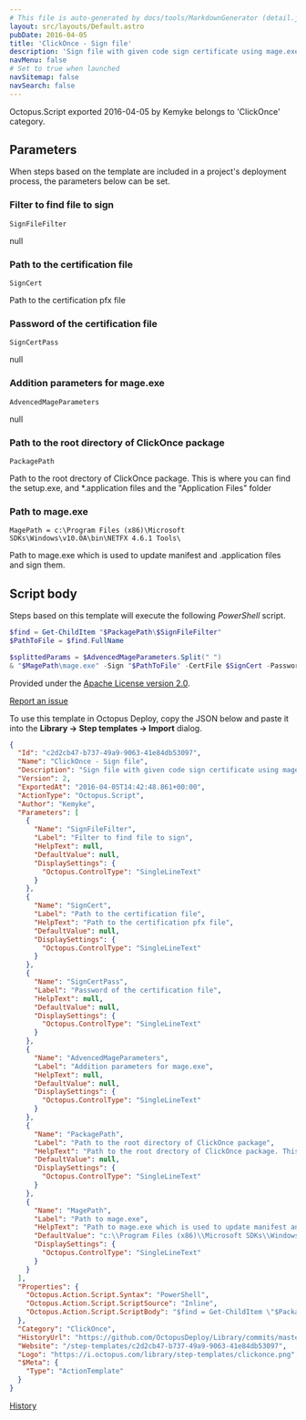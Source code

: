 ```yaml
---
# This file is auto-generated by docs/tools/MarkdownGenerator (detail.js)
layout: src/layouts/Default.astro
pubDate: 2016-04-05
title: 'ClickOnce - Sign file'
description: 'Sign file with given code sign certificate using mage.exe.'
navMenu: false
# Set to true when launched
navSitemap: false
navSearch: false
---
```


Octopus.Script exported 2016-04-05 by Kemyke belongs to 'ClickOnce' category.

## Parameters

When steps based on the template are included in a project's deployment process, the parameters below can be set.


<div class="param">

### Filter to find file to sign

`SignFileFilter`

null

</div>
        
<div class="param">

### Path to the certification file

`SignCert`

Path to the certification pfx file

</div>
        
<div class="param">

### Password of the certification file

`SignCertPass`

null

</div>
        
<div class="param">

### Addition parameters for mage.exe

`AdvencedMageParameters`

null

</div>
        
<div class="param">

### Path to the root directory of ClickOnce package

`PackagePath`

Path to the root drectory of ClickOnce package. This is where you can find the setup.exe, and *.application files and the "Application Files" folder

</div>
        
<div class="param">

### Path to mage.exe

`MagePath = c:\Program Files (x86)\Microsoft SDKs\Windows\v10.0A\bin\NETFX 4.6.1 Tools\`

Path to mage.exe which is used to update manifest and .application files and sign them.

</div>
        

## Script body

Steps based on this template will execute the following *PowerShell* script.

```powershell
$find = Get-ChildItem "$PackagePath\$SignFileFilter"
$PathToFile = $find.FullName

$splittedParams = $AdvencedMageParameters.Split(" ")
& "$MagePath\mage.exe" -Sign "$PathToFile" -CertFile $SignCert -Password $SignCertPass $splittedParams
```

Provided under the [Apache License version 2.0](https://github.com/OctopusDeploy/Library/blob/master/LICENSE.txt).

[Report an issue](https://github.com/OctopusDeploy/Library/issues/new?assignees=&labels=&projects=&template=bug-report.yml&title=Issue%20with%20ClickOnce%20-%20Sign%20file&step-template=ClickOnce%20-%20Sign%20file)

<div class="get-json">

To use this template in Octopus Deploy, copy the JSON below and paste it into the **Library → Step templates → Import** dialog.

```json
{
  "Id": "c2d2cb47-b737-49a9-9063-41e84db53097",
  "Name": "ClickOnce - Sign file",
  "Description": "Sign file with given code sign certificate using mage.exe.",
  "Version": 2,
  "ExportedAt": "2016-04-05T14:42:48.861+00:00",
  "ActionType": "Octopus.Script",
  "Author": "Kemyke",
  "Parameters": [
    {
      "Name": "SignFileFilter",
      "Label": "Filter to find file to sign",
      "HelpText": null,
      "DefaultValue": null,
      "DisplaySettings": {
        "Octopus.ControlType": "SingleLineText"
      }
    },
    {
      "Name": "SignCert",
      "Label": "Path to the certification file",
      "HelpText": "Path to the certification pfx file",
      "DefaultValue": null,
      "DisplaySettings": {
        "Octopus.ControlType": "SingleLineText"
      }
    },
    {
      "Name": "SignCertPass",
      "Label": "Password of the certification file",
      "HelpText": null,
      "DefaultValue": null,
      "DisplaySettings": {
        "Octopus.ControlType": "SingleLineText"
      }
    },
    {
      "Name": "AdvencedMageParameters",
      "Label": "Addition parameters for mage.exe",
      "HelpText": null,
      "DefaultValue": null,
      "DisplaySettings": {
        "Octopus.ControlType": "SingleLineText"
      }
    },
    {
      "Name": "PackagePath",
      "Label": "Path to the root directory of ClickOnce package",
      "HelpText": "Path to the root drectory of ClickOnce package. This is where you can find the setup.exe, and *.application files and the \"Application Files\" folder",
      "DefaultValue": null,
      "DisplaySettings": {
        "Octopus.ControlType": "SingleLineText"
      }
    },
    {
      "Name": "MagePath",
      "Label": "Path to mage.exe",
      "HelpText": "Path to mage.exe which is used to update manifest and .application files and sign them.",
      "DefaultValue": "c:\\Program Files (x86)\\Microsoft SDKs\\Windows\\v10.0A\\bin\\NETFX 4.6.1 Tools\\",
      "DisplaySettings": {
        "Octopus.ControlType": "SingleLineText"
      }
    }
  ],
  "Properties": {
    "Octopus.Action.Script.Syntax": "PowerShell",
    "Octopus.Action.Script.ScriptSource": "Inline",
    "Octopus.Action.Script.ScriptBody": "$find = Get-ChildItem \"$PackagePath\\$SignFileFilter\"\n$PathToFile = $find.FullName\n\n$splittedParams = $AdvencedMageParameters.Split(\" \")\n& \"$MagePath\\mage.exe\" -Sign \"$PathToFile\" -CertFile $SignCert -Password $SignCertPass $splittedParams"
  },
  "Category": "ClickOnce",
  "HistoryUrl": "https://github.com/OctopusDeploy/Library/commits/master/step-templates//opt/buildagent/work/75443764cd38076d/step-templates/clickonce-sign-file.json",
  "Website": "/step-templates/c2d2cb47-b737-49a9-9063-41e84db53097",
  "Logo": "https://i.octopus.com/library/step-templates/clickonce.png",
  "$Meta": {
    "Type": "ActionTemplate"
  }
}
```

[History](https://github.com/OctopusDeploy/Library/commits/master/step-templates/https://github.com/OctopusDeploy/Library/commits/master/step-templates//opt/buildagent/work/75443764cd38076d/step-templates/clickonce-sign-file.json)

</div>
